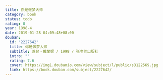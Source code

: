 ```yaml
---
title: 你是做梦大师
category: book
status: todo
rating: 0
year: 1998-4
date: 2019-01-28 04:09:48+08:00
douban:
  id: "2227642"
  title: 你是做梦大师
  subtitle: 蓋兒‧戴蘭妮 / 1998 / 张老师出版社
  intro: ""
  rating: 7.6
  cover: https://img1.doubanio.com/view/subject/l/public/s3122569.jpg
  link: https://book.douban.com/subject/2227642/
---
```



